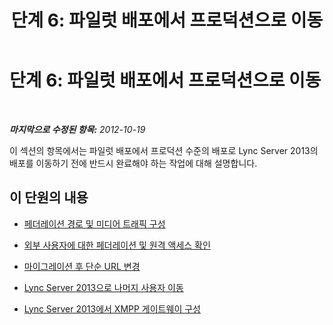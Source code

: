 ﻿---
title: '단계 6: 파일럿 배포에서 프로덕션으로 이동'
TOCTitle: '단계 6: 파일럿 배포에서 프로덕션으로 이동'
ms:assetid: f06425f8-0971-4dd6-9c3c-d400b4a95155
ms:mtpsurl: https://technet.microsoft.com/ko-kr/library/JJ721932(v=OCS.15)
ms:contentKeyID: 49886054
ms.date: 08/24/2015
mtps_version: v=OCS.15
ms.translationtype: HT
---

# 단계 6: 파일럿 배포에서 프로덕션으로 이동

 

_**마지막으로 수정된 항목:** 2012-10-19_

이 섹션의 항목에서는 파일럿 배포에서 프로덕션 수준의 배포로 Lync Server 2013의 배포를 이동하기 전에 반드시 완료해야 하는 작업에 대해 설명합니다.

## 이 단원의 내용

  - [페더레이션 경로 및 미디어 트래픽 구성](configure-federation-routes-and-media-traffic.md)

  - [외부 사용자에 대한 페더레이션 및 원격 액세스 확인](verify-federation-and-remote-access-for-external-users.md)

  - [마이그레이션 후 단순 URL 변경](change-simple-urls-after-migration.md)

  - [Lync Server 2013으로 나머지 사용자 이동](move-remaining-users-to-lync-server-2013.md)

  - [Lync Server 2013에서 XMPP 게이트웨이 구성](configure-xmpp-gateway-on-lync-server-2013.md)

